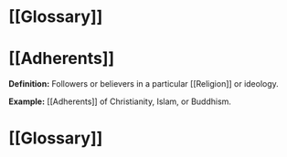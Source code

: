 # [[Glossary]]

# [[Adherents]] 
**Definition:**  Followers or believers in a particular [[Religion]] or ideology.

**Example:**  [[Adherents]] of Christianity, Islam, or Buddhism.

# [[Glossary]]